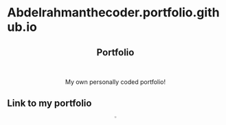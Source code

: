 # Abdelrahmanthecoder.portfolio.github.io

<h2 align="center">Portfolio</h2>

<br/>
<p align="center">My own personally coded portfolio!
</p>


## Link to my portfolio



<div align="center">
  <a href="https://github.com/Abdelrahmanthecoder" style="text-decoration:none;">
    <img src="https://github.com/ultralytics/assets/raw/main/social/logo-social-github.png" width="3%" alt="" /></a>
</div>

